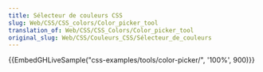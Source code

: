 ```yaml
---
title: Sélecteur de couleurs CSS
slug: Web/CSS/CSS_colors/Color_picker_tool
translation_of: Web/CSS/CSS_Colors/Color_picker_tool
original_slug: Web/CSS/Couleurs_CSS/Sélecteur_de_couleurs
---
```


{{EmbedGHLiveSample("css-examples/tools/color-picker/", '100%', 900)}}
